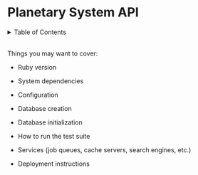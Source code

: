 # Planetary System API


<!-- TABLE OF CONTENTS -->
<details>
  <summary>Table of Contents</summary>
  <ol>
    <li>
      <a href="#about-the-project">About The Project</a>
      <ul>
        <li><a href="#built-with">Built With</a></li>
      </ul>
    </li>
    <li>
      <a href="#getting-started">Getting Started</a>
      <ul>
        <li><a href="#prerequisites">Prerequisites</a></li>
        <li><a href="#schema">Schema</a></li>
        <li><a href="#testing">Testing</a></li>
      </ul>
    </li>
    <li><a href="#endpoints">Endpoints</a></li>
    <li><a href="#apis">APIs Used</a></li>
    <li><a href="#technologies">Other Technologies Used</a></li>
    <li><a href="#contact">Contributors</a></li>
    <li><a href="#refactor">Future Iterations</a></li>
  </ol>
</details>
<br>

Things you may want to cover:

* Ruby version

* System dependencies

* Configuration

* Database creation

* Database initialization

* How to run the test suite

* Services (job queues, cache servers, search engines, etc.)

* Deployment instructions

